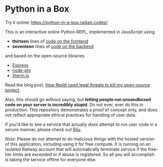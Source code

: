 # Python in a Box

Try it online: <https://python-in-a-box.radian.codes/>

This is an interactive online Python REPL, implemented in JavaScript
using

* **thirteen** lines of [code on the frontend](https://github.com/radian-software/python-in-a-box/blob/b28a39383c6b66098b414edf4a1b4165a5d11ca2/index.html#L32-L48)
* **seventeen** lines of [code on the backend](https://github.com/radian-software/python-in-a-box/blob/b28a39383c6b66098b414edf4a1b4165a5d11ca2/server.js#L1-L23)

and based on the open-source libraries

* [Express](https://expressjs.com/)
* [node-pty](https://github.com/microsoft/node-pty)
* [Xterm.js](https://xtermjs.org/)

Read the blog post, [How Replit used legal threats to kill my open-source project](https://intuitiveexplanations.com/tech/replit/).

Also, this should go without saying, but **letting people run
unsandboxed code on your server is incredibly stupid**. Do not ever,
ever do this in production. This repository demonstrates a proof of
concept only, and does *not* reflect appropriate ethical practices for
handling of user data.

If you'd like to see a service that actually *does* attempt to run
user code in a secure manner, please check out
[Riju](https://github.com/raxod502/riju).

*Note:* Please do not attempt to do malicious things with the hosted
version of this application, including using it for free compute. It
is running on an isolated Railway account that will automatically
terminate service if the free-tier limits are exceeded or if abuse is
registered. So all you will accomplish is taking the service offline
for everyone else.
